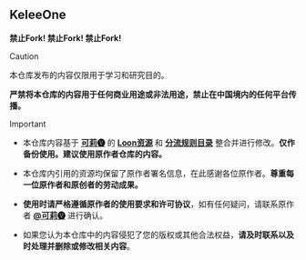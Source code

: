 ## **KeleeOne**

**禁止Fork! 禁止Fork! 禁止Fork!**

> [!CAUTION]
> 
> 本仓库发布的内容仅限用于学习和研究目的。
> 
> **严禁将本仓库的内容用于任何商业用途或非法用途，禁止在中国境内的任何平台传播。**

> [!IMPORTANT]
> 
> - 本仓库内容基于 **[可莉🅥](https://t.me/iKeLee)** 的 **[Loon资源](https://github.com/luestr/ProxyResource/blob/main/README.md)** 和 **[分流规则目录](https://github.com/luestr/ShuntRules/blob/main/README.md)** 整合并进行修改。**仅作备份使用。建议使用原作者仓库的内容。**
>
> - 本仓库内引用的资源均保留了原作者署名信息，在此感谢各位原作者。**尊重每一位原作者和原创者的劳动成果。**
> 
> - **使用时请严格遵循原作者的使用要求和许可协议**，如有任何疑问，请联系原作者 **[@可莉🅥](https://t.me/iKeLee)** 进行确认。
>
> - 如果您认为本仓库中的内容侵犯了您的版权或其他合法权益，**请及时联系以及时处理并删除或修改相关内容**。

